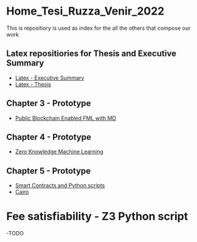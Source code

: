 # Home_Tesi_Ruzza_Venir_2022
This is repositiory is used as index for the all the others that compose our work

## Latex repositiories for Thesis and Executive Summary
- [Latex - Executive Summary](https://github.com/EdoardoV97/Tesi_Latex_Ruzza_Venir_2022)
- [Latex - Thesis](https://github.com/EdoardoV97/Tesi_Latex_Ruzza_Venir_2022)

## Chapter 3 - Prototype
- [Public Blockchain Enabled FML with MD](https://github.com/EdoardoV97/federated_ML/tree/master)

## Chapter 4 - Prototype
- [Zero Knowledge Machine Learning](https://github.com/EdoardoV97/ZK/tree/master)

## Chapter 5 - Prototype
- [Smart Contracts and Python scripts](https://github.com/EdoardoV97/federated_ML)
- [Cairo](https://github.com/EdoardoV97/ZK/tree/MD+ZK)

# Fee satisfiability - Z3 Python script
-TODO
